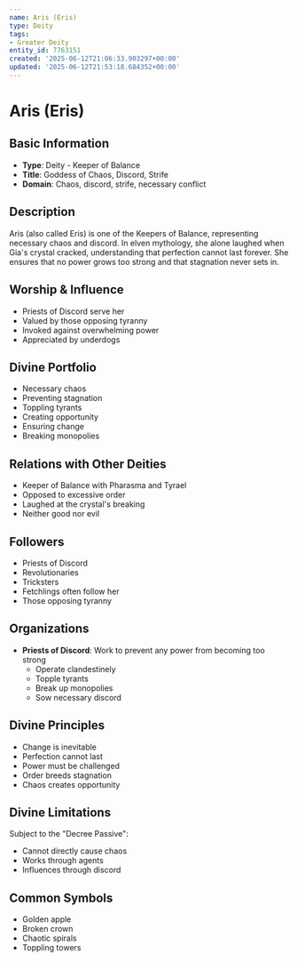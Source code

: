 ```yaml
---
name: Aris (Eris)
type: Deity
tags:
- Greater Deity
entity_id: 7763151
created: '2025-06-12T21:06:33.903297+00:00'
updated: '2025-06-12T21:53:18.684352+00:00'
---
```


# Aris (Eris)

## Basic Information
- **Type**: Deity - Keeper of Balance
- **Title**: Goddess of Chaos, Discord, Strife
- **Domain**: Chaos, discord, strife, necessary conflict

## Description
Aris (also called Eris) is one of the Keepers of Balance, representing necessary chaos and discord. In elven mythology, she alone laughed when Gia's crystal cracked, understanding that perfection cannot last forever. She ensures that no power grows too strong and that stagnation never sets in.

## Worship & Influence
- Priests of Discord serve her
- Valued by those opposing tyranny
- Invoked against overwhelming power
- Appreciated by underdogs

## Divine Portfolio
- Necessary chaos
- Preventing stagnation
- Toppling tyrants
- Creating opportunity
- Ensuring change
- Breaking monopolies

## Relations with Other Deities
- Keeper of Balance with Pharasma and Tyrael
- Opposed to excessive order
- Laughed at the crystal's breaking
- Neither good nor evil

## Followers
- Priests of Discord
- Revolutionaries
- Tricksters
- Fetchlings often follow her
- Those opposing tyranny

## Organizations
- **Priests of Discord**: Work to prevent any power from becoming too strong
  - Operate clandestinely
  - Topple tyrants
  - Break up monopolies
  - Sow necessary discord

## Divine Principles
- Change is inevitable
- Perfection cannot last
- Power must be challenged
- Order breeds stagnation
- Chaos creates opportunity

## Divine Limitations
Subject to the "Decree Passive":
- Cannot directly cause chaos
- Works through agents
- Influences through discord

## Common Symbols
- Golden apple
- Broken crown
- Chaotic spirals
- Toppling towers